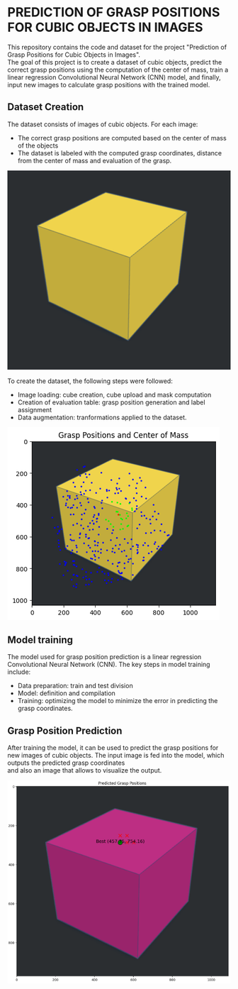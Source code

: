 # **PREDICTION OF GRASP POSITIONS FOR CUBIC OBJECTS IN IMAGES**

This repository contains the code and dataset for the project "Prediction of Grasp Positions for Cubic Objects in Images".  
The goal of this project is to create a dataset of cubic objects, predict the correct grasp positions using the computation of the
center of mass, train a linear regression Convolutional Neural Network (CNN) model, and finally, input new images to calculate grasp positions with the trained model.

## **Dataset Creation**

The dataset consists of images of cubic objects. For each image:
- The correct grasp positions are computed based on the center of mass of the objects
- The dataset is labeled with the computed grasp coordinates, distance from the center of mass and evaluation of the grasp.

![ Image loaded ](Images/Cubo_giallo.png)

To create the dataset, the following steps were followed:
- Image loading: cube creation, cube upload and mask computation
- Creation of evaluation table: grasp position generation and label assignment
- Data augmentation: tranformations applied to the dataset.

![Grasp position generation and center of mass](Images/grasp_positions_and_center_of_mass.png)

## **Model training**

The model used for grasp position prediction is a linear regression Convolutional Neural Network (CNN). The key steps in model training include:  
- Data preparation: train and test division
- Model: definition and compilation
- Training: optimizing the model to minimize the error in predicting the grasp coordinates.

## **Grasp Position Prediction**

After training the model, it can be used to predict the grasp positions for new images of cubic objects. The input image is fed into the model, which outputs the predicted grasp coordinates  
and also an image that allows to visualize the output.

![Best grasp position generated](Images/best_grasp_position.png)
